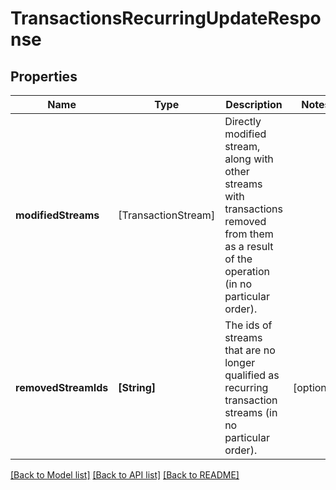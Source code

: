 # TransactionsRecurringUpdateResponse

## Properties
Name | Type | Description | Notes
------------ | ------------- | ------------- | -------------
**modifiedStreams** | [TransactionStream] | Directly modified stream, along with other streams with transactions removed from them as a result of the operation (in no particular order). | 
**removedStreamIds** | **[String]** | The ids of streams that are no longer qualified as recurring transaction streams (in no particular order). | [optional] 

[[Back to Model list]](../README.md#documentation-for-models) [[Back to API list]](../README.md#documentation-for-api-endpoints) [[Back to README]](../README.md)


